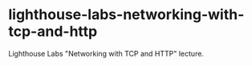 # lighthouse-labs-networking-with-tcp-and-http
Lighthouse Labs "Networking with TCP and HTTP" lecture. 
